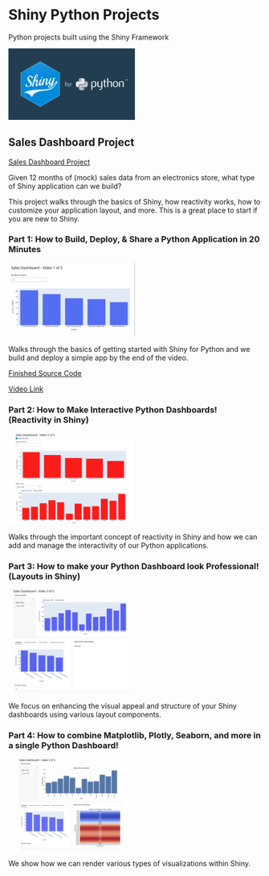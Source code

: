# Shiny Python Projects

Python projects built using the Shiny Framework

<img src='./assets/shiny.jpeg' width=50%>

## Sales Dashboard Project

[Sales Dashboard Project](./sales)

Given 12 months of (mock) sales data from an electronics store, what type of Shiny application can we build?

This project walks through the basics of Shiny, how reactivity works, how to customize your application layout, and
more. This is a great place to start if you are new to Shiny.

### Part 1: How to Build, Deploy, & Share a Python Application in 20 Minutes

<img src='./assets/video1.png' width=50%>

Walks through the basics of getting started with Shiny for Python and we build
and deploy a simple app by the end of the video.

[Finished Source Code](https://github.com/KeithGalli/shiny-python-projects/tree/video1/sales)

[Video Link](https://youtu.be/I2W7i7QyJPI?si=4gQSbdKbF50SX3uO)

### Part 2: How to Make Interactive Python Dashboards! (Reactivity in Shiny)

<img src='./assets/video2.png' width=50%>

Walks through the important concept of reactivity in Shiny and how we can add
and manage the interactivity of our Python applications.

### Part 3: How to make your Python Dashboard look Professional! (Layouts in Shiny)

<img src='./assets/video3.png' width=50%>

We focus on enhancing the visual appeal and structure of your Shiny dashboards
using various layout components.

### Part 4: How to combine Matplotlib, Plotly, Seaborn, and more in a single Python Dashboard!

<img src='./assets/video4.png' width=50%>

We show how we can render various types of visualizations within Shiny.
